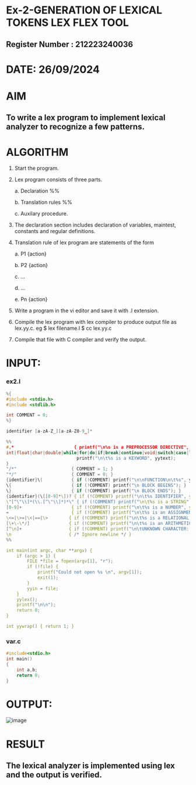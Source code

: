 # Ex-2-GENERATION OF LEXICAL TOKENS LEX FLEX TOOL
## Register Number :  212223240036
# DATE: 26/09/2024
# AIM
## To write a lex program to implement lexical analyzer to recognize a few patterns.
# ALGORITHM

1.	Start the program.

2.	Lex program consists of three parts.

     a.	Declaration %%

     b.	Translation rules %%

     c.	Auxilary procedure.

3.	The declaration section includes declaration of variables, maintest, constants and regular definitions.
4.	Translation rule of lex program are statements of the form

    a.	P1 {action}

    b.	P2 {action}

    c.	…

    d.	…

    e.	Pn {action}

5.	Write a program in the vi editor and save it with .l extension.

6.	Compile the lex program with lex compiler to produce output file as lex.yy.c. eg $ lex filename.l $ cc lex.yy.c
7.	Compile that file with C compiler and verify the output.

# INPUT: 
### ex2.l
```c
%{
#include <stdio.h>
#include <stdlib.h>

int COMMENT = 0;
%}

identifier [a-zA-Z_][a-zA-Z0-9_]*

%%
#.*                       { printf("\n%s is a PREPROCESSOR DIRECTIVE", yytext); }
int|float|char|double|while|for|do|if|break|continue|void|switch|case|long|struct|const|typedef|return|else|goto { 
                           printf("\n\t%s is a KEYWORD", yytext); 
}
"/*"                     { COMMENT = 1; }
"*/"                     { COMMENT = 0; }
{identifier}\(           { if (!COMMENT) printf("\n\nFUNCTION\n\t%s", yytext); }
\{                       { if (!COMMENT) printf("\n BLOCK BEGINS"); }
\}                       { if (!COMMENT) printf("\n BLOCK ENDS"); }
{identifier}(\[[0-9]*\])? { if (!COMMENT) printf("\n\t%s IDENTIFIER", yytext); }
\"[^\"\\]*(\\.[^\"\\]*)*\" { if (!COMMENT) printf("\n\t%s is a STRING", yytext); }
[0-9]+                   { if (!COMMENT) printf("\n\t%s is a NUMBER", yytext); }
=                        { if (!COMMENT) printf("\n\t%s is an ASSIGNMENT OPERATOR", yytext); }
\<=|\>=|\<|==|\>        { if (!COMMENT) printf("\n\t%s is a RELATIONAL OPERATOR", yytext); }
[\+\-\*/]               { if (!COMMENT) printf("\n\t%s is an ARITHMETIC OPERATOR", yytext); }
[^\n]+                  { if (!COMMENT) printf("\n\tUNKNOWN CHARACTER: %s", yytext); } // Catch-all for unrecognized characters
\n                      { /* Ignore newline */ }
%%

int main(int argc, char **argv) { 
    if (argc > 1) {
        FILE *file = fopen(argv[1], "r"); 
        if (!file) {
            printf("Could not open %s \n", argv[1]); 
            exit(1);
        }
        yyin = file;
    }
    yylex(); 
    printf("\n\n"); 
    return 0;
}

int yywrap() { return 1; }

```
### var.c
```c
#include<stdio.h>
int main()
{
    int a,b;
    return 0;
}
```
# OUTPUT:
![image](https://github.com/user-attachments/assets/db92bd64-1fdc-4dd7-afb0-9c8c07e6aaab)

# RESULT
## The lexical analyzer is implemented using lex and the output is verified.
